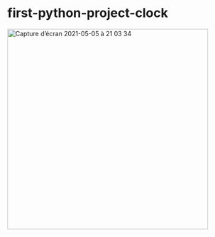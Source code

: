 # first-python-project-clock
<img width="452" alt="Capture d’écran 2021-05-05 à 21 03 34" src="https://user-images.githubusercontent.com/33129806/117195482-9b53ab80-ade5-11eb-9570-d8af069da801.png">
